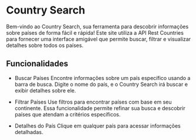 # Country Search

Bem-vindo ao Country Search, sua ferramenta para descobrir informações sobre países de forma fácil e rápida! Este site utiliza a API Rest Countries para fornecer uma interface amigável que permite buscar, filtrar e visualizar detalhes sobre todos os países.

## Funcionalidades
* Buscar Países
Encontre informações sobre um país específico usando a barra de busca. Digite o nome do país, e o Country Search irá buscar e exibir detalhes sobre ele.

* Filtrar Países
Use filtros para encontrar países com base em seu continente. Essa funcionalidade permite refinar sua busca e descobrir países que atendam a critérios específicos.

* Detalhes do País
Clique em qualquer país para acessar informações detalhadas.
